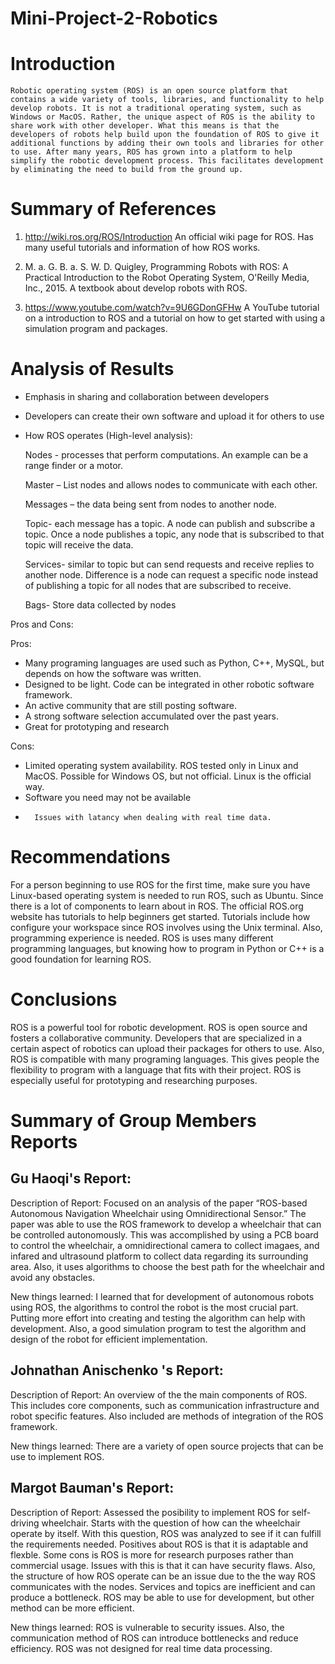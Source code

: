 # Mini-Project-2-Robotics

# Introduction
	Robotic operating system (ROS) is an open source platform that contains a wide variety of tools, libraries, and functionality to help develop robots. It is not a traditional operating system, such as Windows or MacOS. Rather, the unique aspect of ROS is the ability to share work with other developer. What this means is that the developers of robots help build upon the foundation of ROS to give it additional functions by adding their own tools and libraries for other to use. After many years, ROS has grown into a platform to help simplify the robotic development process. This facilitates development by eliminating the need to build from the ground up. 

# Summary of References
1.	http://wiki.ros.org/ROS/Introduction
An official wiki page for ROS. Has many useful tutorials and information of how ROS works. 

2.	M. a. G. B. a. S. W. D. Quigley, Programming Robots with ROS: A Practical Introduction to the Robot Operating System, O'Reilly Media, Inc., 2015.
A textbook about develop robots with ROS.

3.	https://www.youtube.com/watch?v=9U6GDonGFHw
A YouTube tutorial on a introduction to ROS and a tutorial on how to get started with using a simulation program and packages.

# Analysis of Results
- Emphasis in sharing and collaboration between developers
- Developers can create their own software and upload it for others to use
- How ROS operates (High-level analysis):

	Nodes - processes that perform computations. An example can be a range finder or a motor. 
	
	Master – List nodes and allows nodes to communicate with each other.
	
	Messages – the data being sent from nodes to another node.
	
	Topic- each message has a topic. A node can publish and subscribe a topic. Once a node publishes a topic, any node that 	is subscribed to that topic will receive the data.  
	
	Services- similar to topic but can send requests and receive replies to another node. Difference is a node can request a 	specific node instead of publishing a topic for all nodes that are subscribed to receive.
	
	Bags- Store data collected by nodes	
	
Pros and Cons:

Pros:
-	Many programing languages are used such as Python, C++, MySQL, but depends on how the software was written.
-	Designed to be light. Code can be integrated in other robotic software framework.
-	An active community that are still posting software.
-	A strong software selection accumulated over the past years.
-	Great for prototyping and research

Cons:
-	Limited operating system availability. ROS tested only in Linux and MacOS. Possible for Windows OS, but not official. Linux is the official way.
-	Software you need may not be available 
-       Issues with latancy when dealing with real time data.


# Recommendations
For a person beginning to use ROS for the first time, make sure you have Linux-based operating system is needed to run ROS, such as Ubuntu. Since there is a lot of components to learn about in ROS. The official ROS.org website has tutorials to help beginners get started. Tutorials include how configure your workspace since ROS involves using the Unix terminal. Also, programming experience is needed. ROS is uses many different programming languages, but knowing how to program in Python or C++ is a good foundation for learning ROS.

# Conclusions
ROS is a powerful tool for robotic development. ROS is open source and fosters a collaborative community. Developers that are specialized in a certain aspect of robotics can upload their packages for others to use. Also, ROS is compatible with many programing languages. This gives people the flexibility to program with a language that fits with their project. ROS is especially useful for prototyping and researching purposes.

# Summary of Group Members Reports

Gu Haoqi's Report:
--------------------------------------------------------------------------------------------------------------------------------
Description of Report: 
Focused on an analysis of the paper “ROS-based Autonomous Navigation Wheelchair using Omnidirectional Sensor.” The paper was able to use the ROS framework to develop a wheelchair that can be controlled autonomously. This was accomplished by using a PCB board to control the wheelchair, a omnidirectional camera to collect imagaes, and infared and ultrasound platform to collect data regarding its surrounding area. Also, it uses algorithms to choose the best path for the wheelchair and avoid any obstacles. 

New things learned:
I learned that for development of autonomous robots using ROS, the algorithms to control the robot is the most crucial part. Putting more effort into creating and testing the algorithm can help with development. Also, a good simulation program to test the algorithm and design of the robot for efficient implementation.

Johnathan Anischenko 's Report:
--------------------------------------------------------------------------------------------------------------------------------
Description of Report: 
An overview of the the main components of ROS. This includes core components, such as communication infrastructure and robot specific features. Also included are methods of integration of the ROS framework. 

New things learned:
There are a variety of open source projects that can be use to implement ROS. 



Margot Bauman's Report:
--------------------------------------------------------------------------------------------------------------------------------
Description of Report: 
Assessed the posibility to implement ROS for self-driving wheelchair. Starts with the question of how can the wheelchair operate by itself. With this question, ROS was analyzed to see if it can fulfill the requirements needed. Positives about ROS is that it is adaptable and flexble. Some cons is ROS is more for research purposes rather than commercial usage. Issues with this is that it can have security flaws. Also, the structure of how ROS operate can be an issue due to the the way ROS communicates with the nodes. Services and topics are inefficient and can produce a bottleneck. ROS may be able to use for development, but other method can be more efficient.

New things learned: 
ROS is vulnerable to security issues. Also, the communication method of ROS can introduce bottlenecks and reduce efficiency. ROS was not designed for real time data processing.

